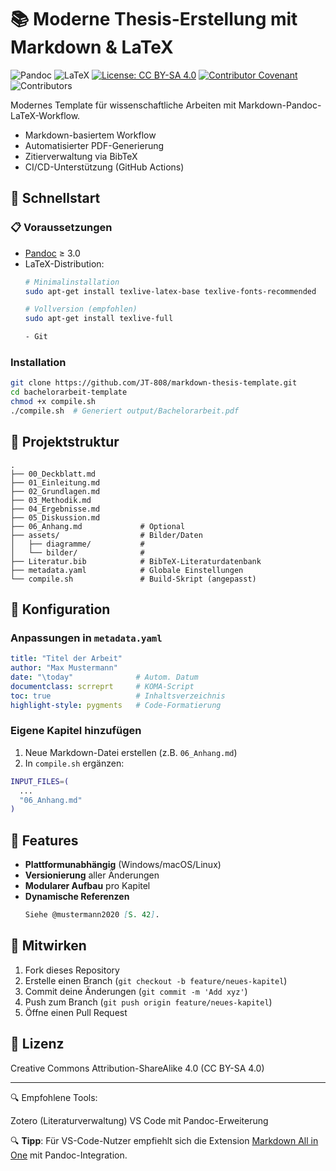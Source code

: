# 📚 Moderne Thesis-Erstellung mit Markdown & LaTeX

![Pandoc](https://img.shields.io/badge/Made_with-Pandoc-1a162d?logo=pandoc&logoColor=white)
![LaTeX](https://img.shields.io/badge/PDF-LaTeX-008080?logo=latex)
[![License: CC BY-SA 4.0](https://img.shields.io/badge/License-CC_BY--SA_4.0-lightgrey.svg)](https://creativecommons.org/licenses/by-sa/4.0/)
[![Contributor Covenant](https://img.shields.io/badge/Contributor%20Covenant-2.1-4baaaa.svg)](CODE_OF_CONDUCT.md)
![Contributors](https://img.shields.io/github/contributors/JT-808/Bachelor_vorlage)


Modernes Template für wissenschaftliche Arbeiten mit Markdown-Pandoc-LaTeX-Workflow.
- Markdown-basiertem Workflow
- Automatisierter PDF-Generierung
- Zitierverwaltung via BibTeX
- CI/CD-Unterstützung (GitHub Actions)

## 🚀 Schnellstart

### 📋 Voraussetzungen
- [Pandoc](https://pandoc.org/installing.html) ≥ 3.0
- LaTeX-Distribution:
  ```bash
  # Minimalinstallation
  sudo apt-get install texlive-latex-base texlive-fonts-recommended
  
  # Vollversion (empfohlen)
  sudo apt-get install texlive-full

  - Git


### Installation
```bash
git clone https://github.com/JT-808/markdown-thesis-template.git
cd bachelorarbeit-template
chmod +x compile.sh
./compile.sh  # Generiert output/Bachelorarbeit.pdf
```

## 📂 Projektstruktur
```
.
├── 00_Deckblatt.md          
├── 01_Einleitung.md         
├── 02_Grundlagen.md         
├── 03_Methodik.md           
├── 04_Ergebnisse.md         
├── 05_Diskussion.md        
├── 06_Anhang.md             # Optional
├── assets/                  # Bilder/Daten
│   ├── diagramme/           # 
│   └── bilder/              # 
├── Literatur.bib            # BibTeX-Literaturdatenbank
├── metadata.yaml            # Globale Einstellungen
└── compile.sh               # Build-Skript (angepasst)
```

## 🔧 Konfiguration
### Anpassungen in `metadata.yaml`
```yaml
title: "Titel der Arbeit"
author: "Max Mustermann"
date: "\today"              # Autom. Datum
documentclass: scrreprt     # KOMA-Script
toc: true                   # Inhaltsverzeichnis
highlight-style: pygments   # Code-Formatierung
```

### Eigene Kapitel hinzufügen
1. Neue Markdown-Datei erstellen (z.B. `06_Anhang.md`)
2. In `compile.sh` ergänzen:
```bash
INPUT_FILES=(
  ...
  "06_Anhang.md"
)
```

## 🌟 Features
- **Plattformunabhängig** (Windows/macOS/Linux)  
- **Versionierung** aller Änderungen  
- **Modularer Aufbau** pro Kapitel  
- **Dynamische Referenzen**  
  ```markdown
  Siehe @mustermann2020 [S. 42].
  ```

## 🤝 Mitwirken
1. Fork dieses Repository
2. Erstelle einen Branch (`git checkout -b feature/neues-kapitel`)
3. Commit deine Änderungen (`git commit -m 'Add xyz'`)
4. Push zum Branch (`git push origin feature/neues-kapitel`)
5. Öffne einen Pull Request

## 📜 Lizenz
Creative Commons Attribution-ShareAlike 4.0 (CC BY-SA 4.0)

---
🔍 Empfohlene Tools:

Zotero (Literaturverwaltung)
VS Code mit Pandoc-Erweiterung

🔍 **Tipp**: Für VS-Code-Nutzer empfiehlt sich die Extension [Markdown All in One](https://marketplace.visualstudio.com/items?itemName=yzhang.markdown-all-in-one) mit Pandoc-Integration.
